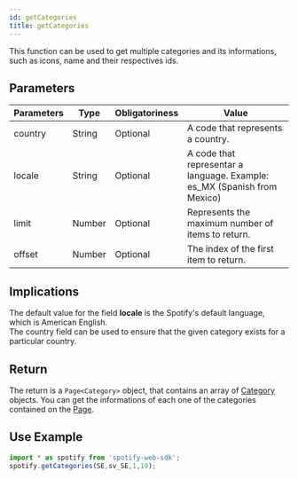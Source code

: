 ```yaml
---
id: getCategories
title: getCategories
---
```


This function can be used to get multiple categories and its informations, such as icons, name and their respectives ids.

## Parameters

Parameters | Type    | Obligatoriness | Value
-----------|---------|----------------|--------------
country    | String  | Optional       | A code that represents a country. 
locale     | String  | Optional       | A code that representar a language. Example: es_MX (Spanish from Mexico)
limit      | Number  | Optional       | Represents the maximum number of items to return.
offset     | Number  | Optional       | The index of the first item to return.

## Implications

The default value for the field **locale** is the Spotify's default language, which is American English.  
The country field can be used to ensure that the given category exists for a particular country.  

## Return

The return is a `Page<Category>` object, that contains an array of [Category]() objects. You can get the informations of each one of the categories contained on the [Page]().

## Use Example

```javascript
import * as spotify from 'spotify-web-sdk';
spotify.getCategories(SE,sv_SE,1,10);
```